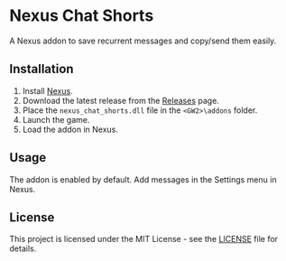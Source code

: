 # Nexus Chat Shorts

A Nexus addon to save recurrent messages and copy/send them easily.

## Installation

1. Install [Nexus](https://raidcore.gg/Nexus).
2. Download the latest release from the [Releases](https://github.com/Seres67/nexus_app_launcher/releases) page.
3. Place the `nexus_chat_shorts.dll` file in the `<GW2>\addons` folder. 
4. Launch the game.
5. Load the addon in Nexus.

## Usage

The addon is enabled by default. Add messages in the Settings menu in Nexus.

## License

This project is licensed under the MIT License - see the [LICENSE](LICENSE) file for details.
